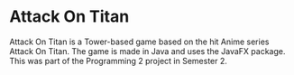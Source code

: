 # Attack On Titan
Attack On Titan is a Tower-based game based on the hit Anime series Attack On Titan. The game is made in Java and uses the JavaFX package.
This was part of the Programming 2 project in Semester 2.
